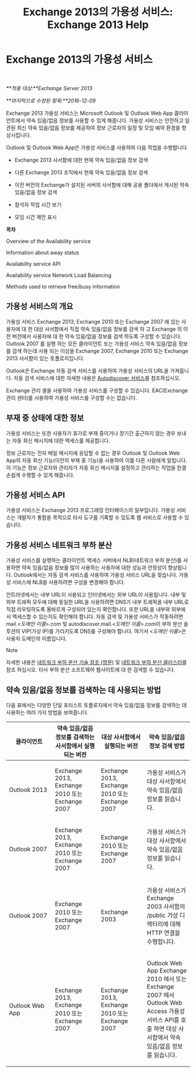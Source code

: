 ﻿---
title: 'Exchange 2013의 가용성 서비스: Exchange 2013 Help'
TOCTitle: Exchange 2013의 가용성 서비스
ms:assetid: 9722dea2-2bf8-437c-85c0-3ab65b8a07b9
ms:mtpsurl: https://technet.microsoft.com/ko-kr/library/Bb232134(v=EXCHG.150)
ms:contentKeyID: 52058118
ms.date: 05/22/2018
mtps_version: v=EXCHG.150
ms.translationtype: MT
---

# Exchange 2013의 가용성 서비스

 

_**적용 대상:**Exchange Server 2013_

_**마지막으로 수정된 항목:**2016-12-09_

Exchange 2013 가용성 서비스는 Microsoft Outlook 및 Outlook Web App 클라이언트에서 약속 있음/없음 정보를 사용할 수 있게 해줍니다. 가용성 서비스는 안전하고 일관된 최신 약속 있음/없음 정보를 제공하여 정보 근로자의 일정 및 모임 예약 환경을 향상시킵니다.

Outlook 및 Outlook Web App은 가용성 서비스를 사용하여 다음 작업을 수행합니다.

  - Exchange 2013 사서함에 대한 현재 약속 있음/없음 정보 검색

  - 다른 Exchange 2013 조직에서 현재 약속 있음/없음 정보 검색

  - 이전 버전의 Exchange가 설치된 서버의 사서함에 대해 공용 폴더에서 게시된 약속 있음/없음 정보 검색

  - 참석자 작업 시간 보기

  - 모임 시간 제안 표시

**목차**

Overview of the Availability service

Information about away status

Availability service API

Availability service Network Load Balancing

Methods used to retrieve free/busy information

## 가용성 서비스의 개요

가용성 서비스 Exchange 2013, Exchange 2010 또는 Exchange 2007 에 있는 사용자에 대 한 대상 사서함에서 직접 약속 있음/없음 정보를 검색 하 고 Exchange 의 이전 버전에서 사용자에 대 한 약속 있음/없음 정보를 검색 하도록 구성할 수 있습니다. Outlook 2007 를 실행 하는 모든 클라이언트 또는 가용성 서비스 약속 있음/없음 정보를 검색 하는데 사용 되는 이상을 Exchange 2007, Exchange 2010 또는 Exchange 2013 사서함이 있는 토폴로지입니다.

Outlook은 Exchange 자동 검색 서비스를 사용하여 가용성 서비스의 URL을 가져옵니다. 자동 검색 서비스에 대한 자세한 내용은 [Autodiscover 서비스](autodiscover-service-for-exchange-2013.md)를 참조하십시오.

Exchange 관리 셸을 사용하여 가용성 서비스를 구성할 수 있습니다. EAC(Exchange 관리 센터)를 사용하여 가용성 서비스를 구성할 수는 없습니다.

## 부재 중 상태에 대한 정보

가용성 서비스는 또한 사용자가 휴가로 부재 중이거나 장기간 출근하지 않는 경우 보내는 자동 회신 메시지에 대한 액세스를 제공합니다.

정보 근로자는 전자 메일 메시지에 응답할 수 없는 경우 Outlook 및 Outlook Web App의 자동 회신 기능(이전의 부재 중 기능)을 사용하여 이를 다른 사람에게 알립니다. 이 기능은 정보 근로자와 관리자가 자동 회신 메시지를 설정하고 관리하는 작업을 한결 손쉽게 수행할 수 있게 해줍니다.

## 가용성 서비스 API

가용성 서비스는 Exchange 2013 프로그래밍 인터페이스의 일부입니다. 가용성 서비스는 개발자가 통합을 목적으로 타사 도구를 기록할 수 있도록 웹 서비스로 사용할 수 있습니다.

## 가용성 서비스 네트워크 부하 분산

가용성 서비스를 실행하는 클라이언트 액세스 서버에서 NLB(네트워크 부하 분산)를 사용하면 약속 있음/없음 정보를 많이 사용하는 사용자에 대한 성능과 안정성이 향상됩니다. Outlook에서는 자동 검색 서비스를 사용하여 가용성 서비스 URL을 찾습니다. 가용성 서비스에 NLB을 사용하려면 구성을 변경해야 합니다.

인트라넷에서는 내부 URL이 사용되고 인터넷에서는 외부 URL이 사용됩니다. 내부 및 외부 트래픽 모두에 대해 동일한 URL을 사용하려면 DNS가 내부 트래픽을 내부 URL로 직접 라우팅하도록 올바르게 구성되어 있는지 확인합니다. 또한 URL을 내부와 외부에서 액세스할 수 있는지도 확인해야 합니다. 자동 검색 및 가용성 서비스가 작동하려면 mail.\<*도메인 이름*\>.com 및 autodiscover.mail.\<*도메인 이름*\>.com이 부하 분산 솔루션의 VIP(가상 IP)를 가리키도록 DNS를 구성해야 합니다. 여기서 \<*도메인 이름*\>은 사용자 도메인의 이름입니다.


> [!NOTE]
> 자세한 내용은 <A href="https://go.microsoft.com/fwlink/p/?linkid=45959">네트워크 부하 분산 기술 참조 (영문)</A> 및 <A href="https://go.microsoft.com/fwlink/p/?linkid=49315">네트워크 부하 분산 클러스터</A>를 참조 하십시오. 타사 부하 분산 소프트웨어 웹사이트에 대 한 검색할 수 있습니다.



## 약속 있음/없음 정보를 검색하는 데 사용되는 방법

다음 표에서는 다양한 단일 포리스트 토폴로지에서 약속 있음/없음 정보를 검색하는 데 사용하는 여러 가지 방법을 보여줍니다.


<table>
<colgroup>
<col style="width: 25%" />
<col style="width: 25%" />
<col style="width: 25%" />
<col style="width: 25%" />
</colgroup>
<thead>
<tr class="header">
<th>클라이언트</th>
<th>약속 있음/없음 정보를 검색하는 사서함에서 실행되는 버전</th>
<th>대상 사서함에서 실행되는 버전</th>
<th>약속 있음/없음 정보 검색 방법</th>
</tr>
</thead>
<tbody>
<tr class="odd">
<td><p>Outlook 2013</p></td>
<td><p>Exchange 2013, Exchange 2010 또는 Exchange 2007</p></td>
<td><p>Exchange 2013, Exchange 2010 또는 Exchange 2007</p></td>
<td><p>가용성 서비스가 대상 사서함에서 약속 있음/없음 정보를 읽습니다.</p></td>
</tr>
<tr class="even">
<td><p>Outlook 2007</p></td>
<td><p>Exchange 2013, Exchange 2010 또는 Exchange 2007</p></td>
<td><p>Exchange 2010 또는 Exchange 2007</p></td>
<td><p>가용성 서비스가 대상 사서함에서 약속 있음/없음 정보를 읽습니다.</p></td>
</tr>
<tr class="odd">
<td><p>Outlook 2007</p></td>
<td><p>Exchange 2010 또는 Exchange 2007</p></td>
<td><p>Exchange 2003</p></td>
<td><p>가용성 서비스가 Exchange 2003 사서함의 /public 가상 디렉터리에 대해 HTTP 연결을 수행합니다.</p></td>
</tr>
<tr class="even">
<td><p>Outlook Web App</p></td>
<td><p>Exchange 2013, Exchange 2010 또는 Exchange 2007</p></td>
<td><p>Exchange 2013, Exchange 2010 또는 Exchange 2007</p></td>
<td><p>Outlook Web App Exchange 2010 에서 또는 Exchange 2007 에서 Outlook Web Access 가용성 서비스 API를 호출 하면 대상 사서함에서 약속 있음/없음 정보를 읽습니다.</p></td>
</tr>
</tbody>
</table>


